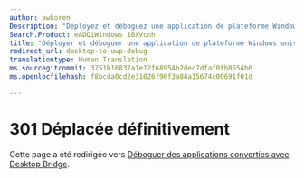 ```yaml
---
author: awkoren
Description: "Déployez et déboguez une application de plateforme Windows universelle (UWP) convertie à partir d’une application de bureau Windows (Win32, WPF, Windows Forms) à l’aide de Desktop to UWP Bridge."
Search.Product: eADQiWindows 10XVcnh
title: "Déployer et déboguer une application de plateforme Windows universelle (UWP) convertie à partir d’une application de bureau Windows"
redirect_url: desktop-to-uwp-debug
translationtype: Human Translation
ms.sourcegitcommit: 3751b16837a1e12f68954b2dec7dfaf0fb8554b6
ms.openlocfilehash: f8bcda0cd2e31026f90f3a84a15674c00691f01d

---
```


# 301 Déplacée définitivement

Cette page a été redirigée vers [Déboguer des applications converties avec Desktop Bridge](desktop-to-uwp-debug.md). 


<!--HONumber=Nov16_HO1-->


